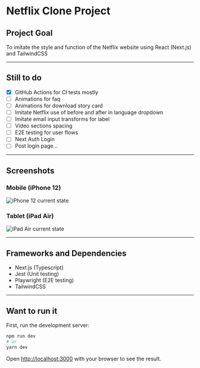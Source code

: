 # Netflix Clone Project

## Project Goal

To imitate the style and function of the Netflix website using React \(Next.js\) and TailwindCSS

---

## Still to do

- [x] GitHub Actions for CI tests mostly
- [ ] Animations for faq
- [ ] Animations for download story card
- [ ] Imitate Netflix use of before and after in language dropdown
- [ ] Imitate email input transforms for label
- [ ] Video sections spacing
- [ ] E2E testing for user flows
- [ ] Next Auth Login
- [ ] Post login page...

---
## Screenshots

### Mobile \(iPhone 12\)
![iPhone 12 current state](./screenshots/iPhone.gif)

### Tablet \(iPad Air\)
![iPad Air current state](./screenshots/iPad.gif)

---

## Frameworks and Dependencies

* Next.js \(Typescript\)
* Jest \(Unit testing\)
* Playwright \(E2E testing\)
* TailwindCSS
---

## Want to run it

First, run the development server:

```bash
npm run dev
# or
yarn dev
```

Open [http://localhost:3000](http://localhost:3000) with your browser to see the result.

